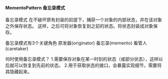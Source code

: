 #### MementoPattern 备忘录模式

备忘录模式
在不破坏原有封装的前提下，捕获一个对象的内部状态，并在该对象之外保存状态。
这样，之后可将对象恢复到之前的状态。将状态封装成对象保存。

备忘录模式有3个关键角色
原发器(originator)
备忘录(memento)
看管人(caretaker)

何时使用备忘录模式？
1.需要保存对象在某一时刻的状态（或部分状态），这样以后就可以恢复到先前的状态。
2.用于获取状态的接口，会暴露实现细节，需要将其隐藏起来。
